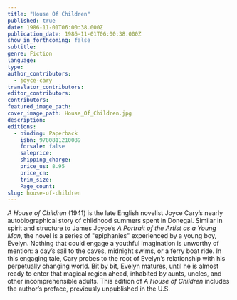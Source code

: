 ```yaml
---
title: "House Of Children"
published: true
date: 1986-11-01T06:00:38.000Z
publication_date: 1986-11-01T06:00:38.000Z
show_in_forthcoming: false
subtitle:
genre: Fiction
language:
type:
author_contributors:
  - joyce-cary
translator_contributors:
editor_contributors:
contributors:
featured_image_path:
cover_image_path: House_Of_Children.jpg
description:
editions:
  - binding: Paperback
    isbn: 9780811210089
    forsale: false
    saleprice:
    shipping_charge:
    price_us: 8.95
    price_cn:
    trim_size:
    Page_count:
slug: house-of-children
---
```


_A House of Children_ (1941) is the late English novelist Joyce Cary’s nearly autobiographical story of childhood summers spent in Donegal. Similar in spirit and structure to James Joyce’s _A Portrait of the Artist as a Young Man_, the novel is a series of "epiphanies" experienced by a young boy, Evelyn. Nothing that could engage a youthful imagination is unworthy of mention: a day’s sail to the caves, midnight swims, or a ferry boat ride. In this engaging tale, Cary probes to the root of Evelyn’s relationship with his perpetually changing world. Bit by bit, Evelyn matures, until he is almost ready to enter that magical region ahead, inhabited by aunts, uncles, and other incomprehensible adults. This edition of _A House of Children_ includes the author’s preface, previously unpublished in the U.S.

